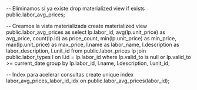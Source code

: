 -- Eliminamos si ya existe
drop materialized view if exists public.labor_avg_prices;

-- Creamos la vista materializada
create materialized view public.labor_avg_prices as
select
    lp.labor_id,
    avg(lp.unit_price) as avg_price,
    count(lp.id) as price_count,
    min(lp.unit_price) as min_price,
    max(lp.unit_price) as max_price,
    l.name as labor_name,
    l.description as labor_description,
    l.unit_id
from public.labor_prices lp
join public.labor_types l on l.id = lp.labor_id
where lp.valid_to is null or lp.valid_to >= current_date
group by lp.labor_id, l.name, l.description, l.unit_id;

-- Index para acelerar consultas
create unique index labor_avg_prices_labor_id_idx
    on public.labor_avg_prices(labor_id);
